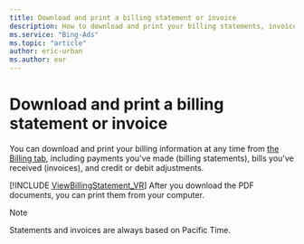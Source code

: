 ```yaml
---
title: Download and print a billing statement or invoice
description: How to download and print your billing statements, invoices, or other billing documents.
ms.service: "Bing-Ads"
ms.topic: "article"
author: eric-urban
ms.author: eur
---
```


# Download and print a billing statement or invoice

You can download and print your billing information at any time from [the Billing tab](./hlp_BA_CONC_BillingTab.md), including payments you've made (billing statements), bills you've received (invoices), and credit or debit adjustments.

[!INCLUDE [ViewBillingStatement_VR](./includes/ViewBillingStatement_VR.md)]
After you download the PDF documents, you can print them from your computer.

> [!NOTE]
> Statements and invoices are always based on Pacific Time.


